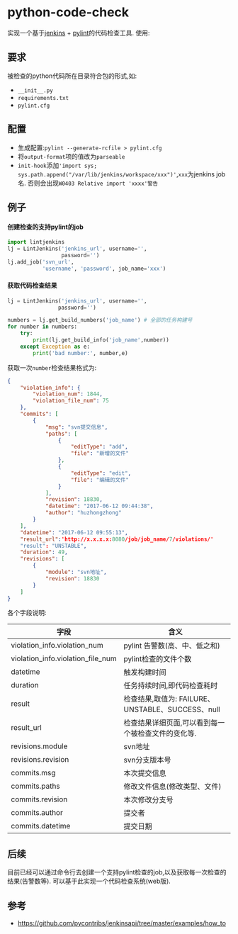 # python-code-check
实现一个基于[jenkins](https://jenkins.io/) + [pylint](https://www.pylint.org/)的代码检查工具. 使用:

## 要求

被检查的python代码所在目录符合包的形式,如:

- `__init__.py`
- `requirements.txt`
- `pylint.cfg`



## 配置

- 生成配置:`pylint --generate-rcfile > pylint.cfg`
- 将`output-format`项的值改为`parseable`
- `init-hook`添加`'import sys; sys.path.append("/var/lib/jenkins/workspace/xxx")'`,`xxx`为jenkins job名. 否则会出现`W0403 Relative import 'xxxx'警告`


## 例子
#### 创建检查的支持pylint的job
```python
import lintjenkins
lj = LintJenkins('jenkins_url', username='',
                 password='')
lj.add_job('svn_url',
           'username', 'password', job_name='xxx')
```

#### 获取代码检查结果
```python
lj = LintJenkins('jenkins_url', username='',
                password='')

numbers = lj.get_build_numbers('job_name') # 全部的任务构建号
for number in numbers:
    try:
        print(lj.get_build_info('job_name',number))
    except Exception as e:
        print('bad number:', number,e)
```

获取一次`number`检查结果格式为:
```json
{
    "violation_info": {
        "violation_num": 1844,
        "violation_file_num": 75
    },
    "commits": [
        {
            "msg": "svn提交信息",
            "paths": [
                {
                    "editType": "add",
                    "file": "新增的文件"
                },
                {
                    "editType": "edit",
                    "file": "编辑的文件"
                }
            ],
            "revision": 18830,
            "datetime": "2017-06-12 09:44:38",
            "author": "huzhongzhong"
        }
    ],
    "datetime": "2017-06-12 09:55:13",
    "result_url":'http://x.x.x.x:8080/job/job_name/7/violations/'
    "result": "UNSTABLE",
    "duration": 49,
    "revisions": [
        {
            "module": "svn地址",
            "revision": 18830
        }
    ]
}
```
各个字段说明:

| 字段                                | 含义                                      |
| --------------------------------- | --------------------------------------- |
| violation_info.violation_num      | pylint 告警数(高、中、低之和)                     |
| violation_info.violation_file_num | pylint检查的文件个数                           |
| datetime                          | 触发构建时间                                  |
| duration                          | 任务持续时间,即代码检查耗时                          |
| result                            | 检查结果,取值为: FAILURE、UNSTABLE、SUCCESS、null |
| result_url                        | 检查结果详细页面,可以看到每一个被检查文件的变化等.              |
| revisions.module                  | svn地址                                   |
| revisions.revision                | svn分支版本号                                |
| commits.msg                       | 本次提交信息                                  |
| commits.paths                     | 修改文件信息(修改类型、文件)                         |
| commits.revision                  | 本次修改分支号                                 |
| commits.author                    | 提交者                                     |
| commits.datetime                  | 提交日期                                    |



## 后续
目前已经可以通过命令行去创建一个支持pylint检查的job,以及获取每一次检查的结果(告警数等). 可以基于此实现一个代码检查系统(web版).

## 参考
- https://github.com/pycontribs/jenkinsapi/tree/master/examples/how_to




